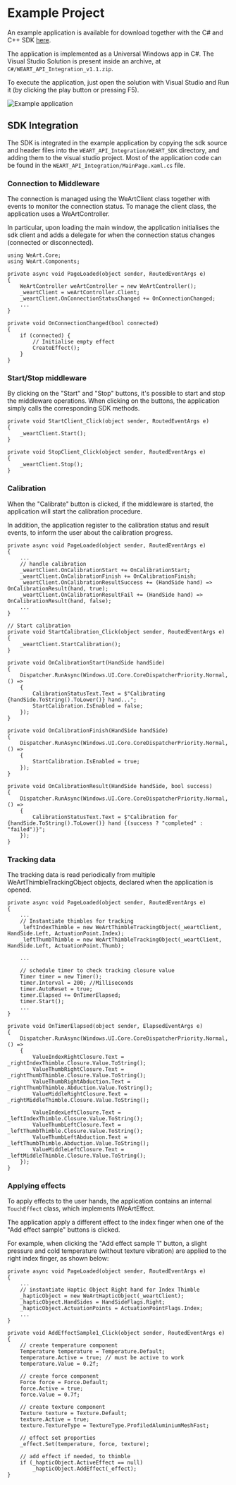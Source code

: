 # Example Project

An example application is available for download together with the C# and C++ SDK [here](https://weart.it/repository/downloads/sdk-low-level/WEART_API_Integration_v1.1.zip).

The application is implemented as a Universal Windows app in C#. The Visual Studio Solution is present inside an archive, at ```C#/WEART_API_Integration_v1.1.zip```.

To execute the application, just open the solution with Visual Studio and Run it (by clicking the play button or pressing F5).

![Example application](./example_app/ExampleApp_Screen.png)

## SDK Integration 

The SDK is integrated in the example application by copying the sdk source and header files into the ```WEART_API_Integration/WEART_SDK``` directory, and adding them to the visual studio project.
Most of the application code can be found in the ```WEART_API_Integration/MainPage.xaml.cs``` file.

### Connection to Middleware
The connection is managed using the WeArtClient class together with events to monitor the connection status. To manage the client class, the application uses a WeArtController. 

In particular, upon loading the main window, the application initialises the sdk client and adds a delegate for when the connection
status changes (connected or disconnected).

~~~~~~~~~~~~~{.cs}
using WeArt.Core;
using WeArt.Components;

private async void PageLoaded(object sender, RoutedEventArgs e) 
{
	WeArtController weArtController = new WeArtController();
	_weartClient = weArtController.Client;
	_weartClient.OnConnectionStatusChanged += OnConnectionChanged;
	...
}

private void OnConnectionChanged(bool connected)
{
	if (connected) {
		// Initialise empty effect
		CreateEffect();
	}
}
~~~~~~~~~~~~~

### Start/Stop middleware
By clicking on the "Start" and "Stop" buttons, it's possible to start and stop the middleware operations.
When clicking on the buttons, the application simply calls the corresponding SDK methods.

~~~~~~~~~~~~~{.cs}
private void StartClient_Click(object sender, RoutedEventArgs e)
{
	_weartClient.Start();
}

private void StopClient_Click(object sender, RoutedEventArgs e)
{
	_weartClient.Stop();
}
~~~~~~~~~~~~~

### Calibration
When the "Calibrate" button is clicked, if the middleware is started, the application will start the calibration procedure.

In addition, the application register to the calibration status and result events, to inform the user about the calibration progress.

~~~~~~~~~~~~~{.cs}
private async void PageLoaded(object sender, RoutedEventArgs e)
{
	...
	// handle calibration
	_weartClient.OnCalibrationStart += OnCalibrationStart;
	_weartClient.OnCalibrationFinish += OnCalibrationFinish;
	_weartClient.OnCalibrationResultSuccess += (HandSide hand) => OnCalibrationResult(hand, true);
	_weartClient.OnCalibrationResultFail += (HandSide hand) => OnCalibrationResult(hand, false);
	...
}

// Start calibration
private void StartCalibration_Click(object sender, RoutedEventArgs e)
{
	_weartClient.StartCalibration();
}

private void OnCalibrationStart(HandSide handSide)
{
	Dispatcher.RunAsync(Windows.UI.Core.CoreDispatcherPriority.Normal, () =>
	{
		CalibrationStatusText.Text = $"Calibrating {handSide.ToString().ToLower()} hand...";
		StartCalibration.IsEnabled = false;
	});
}

private void OnCalibrationFinish(HandSide handSide)
{
	Dispatcher.RunAsync(Windows.UI.Core.CoreDispatcherPriority.Normal, () =>
	{
		StartCalibration.IsEnabled = true;
	});
}

private void OnCalibrationResult(HandSide handSide, bool success)
{
	Dispatcher.RunAsync(Windows.UI.Core.CoreDispatcherPriority.Normal, () =>
	{
		CalibrationStatusText.Text = $"Calibration for {handSide.ToString().ToLower()} hand {(success ? "completed" : "failed")}";
	});
}
~~~~~~~~~~~~~

### Tracking data

The tracking data is read periodically from multiple WeArtThimbleTrackingObject objects,
declared when the application is opened.

~~~~~~~~~~~~~{.cs}
private async void PageLoaded(object sender, RoutedEventArgs e)
{
	...
	// Instantiate thimbles for tracking
	_leftIndexThimble = new WeArtThimbleTrackingObject(_weartClient, HandSide.Left, ActuationPoint.Index);
	_leftThumbThimble = new WeArtThimbleTrackingObject(_weartClient, HandSide.Left, ActuationPoint.Thumb);

	...

	// schedule timer to check tracking closure value
	Timer timer = new Timer();
	timer.Interval = 200; //Milliseconds
	timer.AutoReset = true;
	timer.Elapsed += OnTimerElapsed;
	timer.Start();
	...
}

private void OnTimerElapsed(object sender, ElapsedEventArgs e)
{
	Dispatcher.RunAsync(Windows.UI.Core.CoreDispatcherPriority.Normal, () =>
	{
		ValueIndexRightClosure.Text = _rightIndexThimble.Closure.Value.ToString();
		ValueThumbRightClosure.Text = _rightThumbThimble.Closure.Value.ToString();
		ValueThumbRightAbduction.Text = _rightThumbThimble.Abduction.Value.ToString();
		ValueMiddleRightClosure.Text = _rightMiddleThimble.Closure.Value.ToString();

		ValueIndexLeftClosure.Text = _leftIndexThimble.Closure.Value.ToString();
		ValueThumbLeftClosure.Text = _leftThumbThimble.Closure.Value.ToString();
		ValueThumbLeftAbduction.Text = _leftThumbThimble.Abduction.Value.ToString();
		ValueMiddleLeftClosure.Text = _leftMiddleThimble.Closure.Value.ToString();
	});
}
~~~~~~~~~~~~~

### Applying effects

To apply effects to the user hands, the application contains an internal ```TouchEffect``` class, which implements IWeArtEffect.

The application apply a different effect to the index finger when one of the "Add effect sample" buttons is clicked.

For example, when clicking the "Add effect sample 1" button, a slight pressure and cold temperature (without texture vibration)
are applied to the right index finger, as shown below:

~~~~~~~~~~~~~{.cs}
private async void PageLoaded(object sender, RoutedEventArgs e)
{
	...
	// instantiate Haptic Object Right hand for Index Thimble
	_hapticObject = new WeArtHapticObject(_weartClient);
	_hapticObject.HandSides = HandSideFlags.Right;
	_hapticObject.ActuationPoints = ActuationPointFlags.Index;
	...
}

private void AddEffectSample1_Click(object sender, RoutedEventArgs e)
{
	// create temperature component
	Temperature temperature = Temperature.Default;
	temperature.Active = true; // must be active to work
	temperature.Value = 0.2f;

	// create force component
	Force force = Force.Default;
	force.Active = true;
	force.Value = 0.7f;

	// create texture component
	Texture texture = Texture.Default;
	texture.Active = true;
	texture.TextureType = TextureType.ProfiledAluminiumMeshFast;

	// effect set proporties 
	_effect.Set(temperature, force, texture);

	// add effect if needed, to thimble 
	if (_hapticObject.ActiveEffect == null)
		_hapticObject.AddEffect(_effect);
}
~~~~~~~~~~~~~